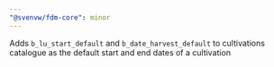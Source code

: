 ```yaml
---
"@svenvw/fdm-core": minor
---
```


Adds `b_lu_start_default` and `b_date_harvest_default` to cultivations catalogue as the default start and end dates of a cultivation

